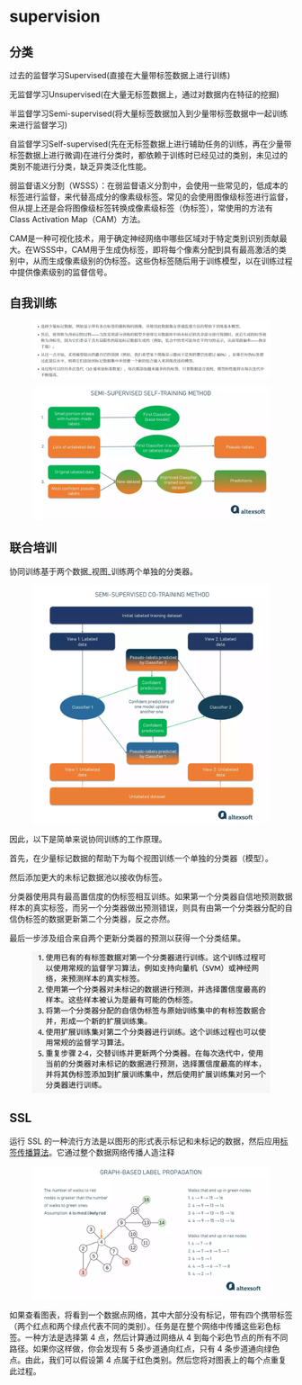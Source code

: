 # supervision

## 分类

过去的监督学习Supervised(直接在大量带标签数据上进行训练)

无监督学习Unsupervised(在大量无标签数据上，通过对数据内在特征的挖掘)

半监督学习Semi-supervised(将大量标签数据加入到少量带标签数据中一起训练来进行监督学习)

自监督学习Self-supervised(先在无标签数据上进行辅助任务的训练，再在少量带标签数据上进行微调)在进行分类时，都依赖于训练时已经见过的类别，未见过的类别不能进行分类，缺乏异类泛化性能。&#x20;

弱监督语义分割（WSSS）：在弱监督语义分割中，会使用一些常见的，低成本的标签进行监督，来代替高成分的像素级标签。常见的会使用图像级标签进行监督，但从提上还是会将图像级标签转换成像素级标签（伪标签），常使用的方法有Class Activation Map（CAM）方法。

CAM是一种可视化技术，用于确定神经网络中哪些区域对于特定类别识别贡献最大。在WSSS中，CAM用于生成伪标签，即将每个像素分配到具有最高激活的类别中，从而生成像素级别的伪标签。这些伪标签随后用于训练模型，以在训练过程中提供像素级别的监督信号。



## 自我训练

<figure><img src="../../.gitbook/assets/image (27).png" alt=""><figcaption></figcaption></figure>

<figure><img src="../../.gitbook/assets/image (26).png" alt=""><figcaption></figcaption></figure>



## **联合培训**

协同训练基于两个数据_视图_训练两个单独的分类器。

<figure><img src="../../.gitbook/assets/image (28).png" alt=""><figcaption></figcaption></figure>

因此，以下是简单来说协同训练的工作原理。

首先，在少量标记数据的帮助下为每个视图训练一个单独的分类器（模型）。

&#x20;然后添加更大的未标记数据池以接收伪标签。&#x20;

分类器使用具有最高置信度的伪标签相互训练。如果第一个分类器自信地预测数据样本的真实标签，而另一个分类器做出预测错误，则具有由第一个分类器分配的自信伪标签的数据更新第二个分类器，反之亦然。&#x20;

最后一步涉及组合来自两个更新分类器的预测以获得一个分类结果。&#x20;

<figure><img src="../../.gitbook/assets/image (29).png" alt=""><figcaption></figcaption></figure>

## **SSL**

运行 SSL 的一种流行方法是以图形的形式表示标记和未标记的数据，然后应用[标签传播算法](https://pages.cs.wisc.edu/\~jerryzhu/pub/CMU-CALD-02-107.pdf)。它通过整个数据网络传播人造注释

<figure><img src="../../.gitbook/assets/image (16).png" alt=""><figcaption></figcaption></figure>

如果查看图表，将看到一个数据点网络，其中大部分没有标记，带有四个携带标签（两个红点和两个绿点代表不同的类别）。任务是在整个网络中传播这些彩色标签。一种方法是选择第 4 点，然后计算通过网络从 4 到每个彩色节点的所有不同路径。如果你这样做，你会发现有 5 条步道通向红点，只有 4 条步道通向绿色点。由此，我们可以假设第 4 点属于红色类别。然后您将对图表上的每个点重复此过程。&#x20;
